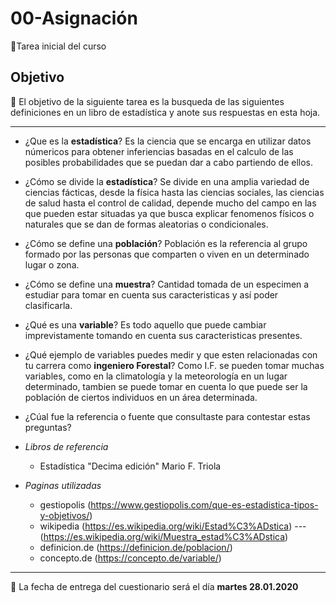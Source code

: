 # 00-Asignación
:card_index:Tarea inicial del curso

## Objetivo

:dart: El objetivo de la siguiente tarea es la busqueda de las siguientes definiciones en un libro de estadística y anote sus respuestas en esta hoja.

-----

+ ¿Que es la __estadística__?
Es la ciencia que se encarga en utilizar datos númericos para obtener inferiencias basadas en el calculo de las posibles probabilidades que se puedan dar a cabo partiendo de ellos.

+ ¿Cómo se divide la __estadística__?
Se divide en una amplia variedad de ciencias fácticas, desde la física hasta las ciencias sociales, las ciencias de salud hasta el control de calidad, depende mucho del campo en las que pueden estar situadas ya que busca explicar fenomenos físicos o naturales que se dan de formas aleatorias o condicionales.

+ ¿Cómo se define una __población__?
Población es la referencia al grupo formado por las personas que comparten o viven en un determinado lugar o zona.

+ ¿Cómo se define una __muestra__?
Cantidad tomada de un especimen a estudiar para tomar en cuenta sus caracteristicas y así poder clasificarla.

+ ¿Qué es una __variable__?
Es todo aquello que puede cambiar imprevistamente tomando en cuenta sus caracteristicas presentes.

+ ¿Qué ejemplo de variables puedes medir y que esten relacionadas con tu carrera como __ingeniero Forestal__?
Como I.F. se pueden tomar muchas variables, como en la climatología y la meteorología en un lugar determinado, tambien se puede tomar en cuenta lo que puede ser la población de ciertos individuos en un área determinada. 

+ ¿Cúal fue la referencia o fuente que consultaste para contestar estas preguntas?
+ *Libros de referencia*
  + Estadística "Decima edición" Mario F. Triola
+ *Paginas utilizadas*
  + gestiopolis (https://www.gestiopolis.com/que-es-estadistica-tipos-y-objetivos/)
  + wikipedia (https://es.wikipedia.org/wiki/Estad%C3%ADstica) --- (https://es.wikipedia.org/wiki/Muestra_estad%C3%ADstica)
  + definicion.de (https://definicion.de/poblacion/)
  + concepto.de (https://concepto.de/variable/)

-----

:card_index: La fecha de entrega del cuestionario será el día __martes 28.01.2020__
